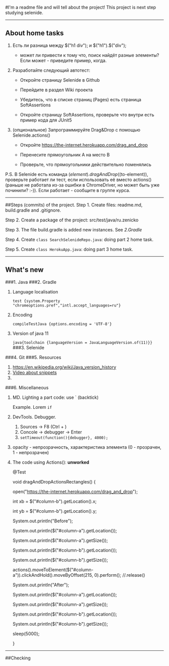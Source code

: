 #I'm a readme file and will tell about the project!
This project is next step studying selenide. 
___
## About home tasks ###

1. Есть ли разница между $("h1 div"); и $("h1").$("div"); 
   - может ли привести к тому что, поиск найдёт разные элементы? Если может - приведите пример, когда.

2. Разработайте следующий автотест:

   - Откройте страницу Selenide в Github

   - Перейдите в раздел Wiki проекта

   - Убедитесь, что в списке страниц (Pages) есть страница SoftAssertions

   - Откройте страницу SoftAssertions, проверьте что внутри есть пример кода для JUnit5

3. (опциональное) Запрограммируйте Drag&Drop с помощью Selenide.actions()

   - Откройте https://the-internet.herokuapp.com/drag_and_drop

   - Перенесите прямоугольник А на место В

   - Проверьте, что прямоугольники действительно поменялись

P.S. В Selenide есть команда $(element).dragAndDrop($(to-element)), 
проверьте работает ли тест, если использовать её вместо actions() 
(раньше не работала из-за ошибки в ChromeDriver, но может быть уже починили? :-)).
Если работает - сообщите в группе курса.

___
##Steps (commits) of the project.
Step 1. Create files: readme.md, build.gradle and .gitignore.

Step 2. Create a package of the project: src/test/java/ru.zenicko 

Step 3. The file build.gradle is added new instances. See *2.Gradle*

Step 4. Create `class SearchSelenideRepo.java`: doing part 2 home task.

Step 5. Create `class HerokuApp.java`: doing part 3 home task.
___
## What's new

###1. Java
###2. Gradle
   1. Language localisation

      `test {system.Property "chromeoptions.pref","intl.accept_languages=ru"}`

   2. Encoding

      `compileTestJava {options.encoding = 'UTF-8'}`
   3. Version of java 11

      `java{toolchain {languageVersion = JavaLanguageVersion.of(11)}}`
###3. Selenide
   
###4. Git
###5. Resources
   1. https://en.wikipedia.org/wiki/Java_version_history
   2. [Video about snippets](https://youtu.be/xxS8rfraDXs?t=9613 "Alexey Vinogradov time 02:40:13")
   3. 
###6. Miscellaneous
   1. MD. Lighting a part code: use ` (backtick)

        Example. Lorem `if`
   2. DevTools. Debugger.
      1. Sources -> F8 (Ctrl + \)
      2. Concole -> debugger -> Enter 
      3. `setTimeout(function(){debugger}, 4000);`
   3. opacity - непрозрачность, характеристика элемента (0 - прозрачен, 1 - непрозрачен)
   4. The code using Actions(): **unworked**

      @Test

      void dragAndDropActionsRectangles() {

      open("https://the-internet.herokuapp.com/drag_and_drop");

      int xb = $("#column-b").getLocation().x;

      int yb = $("#column-b").getLocation().y;

      System.out.println("Before");

      System.out.println($("#column-a").getLocation());

       System.out.println($("#column-a").getSize());

       System.out.println($("#column-b").getLocation());

       System.out.println($("#column-b").getSize());

       actions().moveToElement($("#column-a")).clickAndHold().moveByOffset(215, 0).perform(); //.release()

       System.out.println("After");

       System.out.println($("#column-a").getLocation());

       System.out.println($("#column-a").getSize());

       System.out.println($("#column-b").getLocation());

       System.out.println($("#column-b").getSize());

       sleep(5000);

       }
___

##Checking





